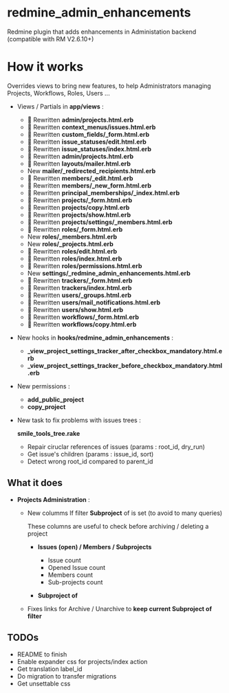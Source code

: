 redmine_admin_enhancements
==========================


Redmine plugin that adds enhancements in Administation backend (compatible with RM V2.6.10+)

# How it works

Overrides views to bring new features, to help Administrators managing Projects, Workflows, Roles, Users ...

* Views / Partials in **app/views** :
  * 🔑 Rewritten **admin/projects.html.erb**
  * 🔑 Rewritten **context_menus/issues.html.erb**
  * 🔑 Rewritten **custom_fields/_form.html.erb**
  * 🔑 Rewritten **issue_statuses/edit.html.erb**
  * 🔑 Rewritten **issue_statuses/index.html.erb**
  * 🔑 Rewritten **admin/projects.html.erb**
  * 🔑 Rewritten **layouts/mailer.html.erb**
  * New **mailer/_redirected_recipients.html.erb**
  * 🔑 Rewritten **members/_edit.html.erb**
  * 🔑 Rewritten **members/_new_form.html.erb**
  * 🔑 Rewritten **principal_memberships/_index.html.erb**
  * 🔑 Rewritten **projects/_form.html.erb**
  * 🔑 Rewritten **projects/copy.html.erb**
  * 🔑 Rewritten **projects/show.html.erb**
  * 🔑 Rewritten **projects/settings/_members.html.erb**
  * 🔑 Rewritten **roles/_form.html.erb**
  * New **roles/_members.html.erb**
  * New **roles/_projects.html.erb**
  * 🔑 Rewritten **roles/edit.html.erb**
  * 🔑 Rewritten **roles/index.html.erb**
  * 🔑 Rewritten **roles/permissions.html.erb**
  * New **settings/_redmine_admin_enhancements.html.erb**
  * 🔑 Rewritten **trackers/_form.html.erb**
  * 🔑 Rewritten **trackers/index.html.erb**
  * 🔑 Rewritten **users/_groups.html.erb**
  * 🔑 Rewritten **users/mail_notifications.html.erb**
  * 🔑 Rewritten **users/show.html.erb**
  * 🔑 Rewritten **workflows/_form.html.erb**
  * 🔑 Rewritten **workflows/copy.html.erb**

* New hooks in **hooks/redmine_admin_enhancements** :

  * **_view_project_settings_tracker_after_checkbox_mandatory.html.erb**
  * **_view_project_settings_tracker_before_checkbox_mandatory.html.erb**

* New permissions :
  * **add_public_project**
  * **copy_project**

* New task to fix problems with issues trees :

  **smile_tools_tree.rake**
  * Repair ciruclar references of issues (params : root_id, dry_run)
  * Get issue's children (params : issue_id, sort)
  * Detect wrong root_id compared to parent_id

## What it does

* **Projects Administration** :

  * New columms If filter **Subproject** of is set (to avoid to many queries)

    These columns are useful to check before archiving / deleting a project

    * **Issues (open) / Members / Subprojects**
      * Issue count
      * Opened Issue count
      * Members count
      * Sub-projects count

    * **Subproject of**

  * Fixes links for Archive / Unarchive to **keep current Subproject of filter**

## **TODOs**

* README to finish
* Enable expander css for projects/index action
* Get translation label_id
* Do migration to transfer migrations
* Get unsettable css


